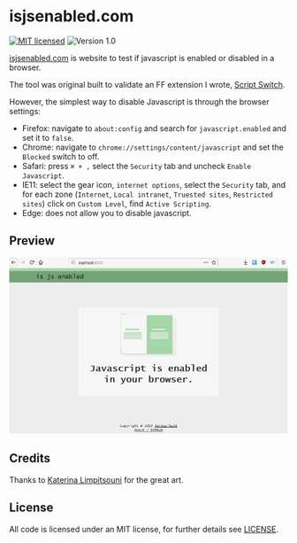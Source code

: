 # isjsenabled.com
[![MIT licensed](https://img.shields.io/badge/license-MIT-blue.svg)](/LICENSE) ![Version 1.0](https://img.shields.io/badge/Version-1.0-green.svg)

[isjsenabled.com](http://isjsenabled.com) is website to test if javascript is enabled or disabled in a browser.

The tool was original built to validate an FF extension I wrote, [Script Switch](https://github.com/JordanMajd/script_switch).

However, the simplest way to disable Javascript is through the browser settings:

- Firefox: navigate to `about:config` and search for `javascript.enabled` and set it to `false`.
- Chrome: navigate to `chrome://settings/content/javascript` and set the `Blocked` switch to off.
- Safari: press `⌘ + ,` select the `Security` tab and uncheck `Enable Javascript`.
- IE11: select the gear icon, `internet options`, select the `Security` tab, and for each zone (`Internet`, `Local intranet`, `Truested sites`, `Restricted sites`) click on `Custom Level`, find `Active Scripting`.
- Edge: does not allow you to disable javascript.

## Preview

![Gif testing functionality of is javascript enabled](/img/is_js_enabled.gif)

## Credits

Thanks to [Katerina Limpitsouni](https://twitter.com/ninalimpi) for the great art.

## License

All code is licensed under an MIT license, for further details see [LICENSE](/LICENSE).